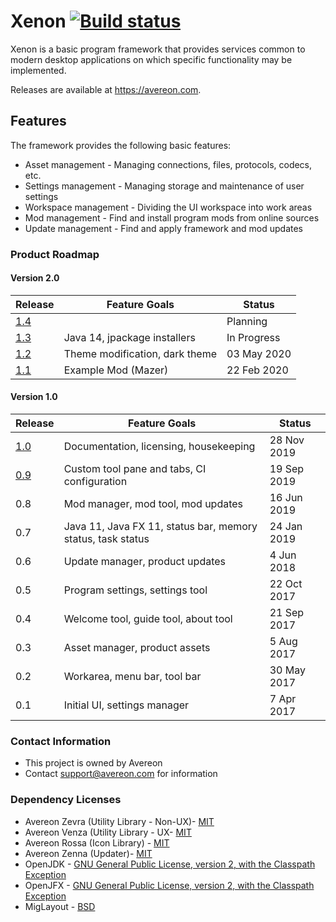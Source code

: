 [build-status]: https://github.com/avereon/xenon/workflows/Avereon%20Xenon%20Continuous/badge.svg "Build status"

# Xenon [![][build-status]](https://github.com/avereon/xenon/actions)

Xenon is a basic program framework that provides services common to modern
desktop applications on which specific functionality may be implemented. 

Releases are available at https://avereon.com.

## Features
The framework provides the following basic features:

* Asset management - Managing connections, files, protocols, codecs, etc.
* Settings management - Managing storage and maintenance of user settings
* Workspace management - Dividing the UI workspace into work areas 
* Mod management - Find and install program mods from online sources
* Update management - Find and apply framework and mod updates

### Product Roadmap

#### Version 2.0
| Release | Feature Goals | Status |
|---|---|---|
|[1.4](https://github.com/avereon/xenon/milestone/6)| | Planning |
|[1.3](https://github.com/avereon/xenon/milestone/5)|Java 14, jpackage installers | In Progress |
|[1.2](https://github.com/avereon/xenon/milestone/4)|Theme modification, dark theme | 03 May 2020 |
|[1.1](https://github.com/avereon/xenon/milestone/3)|Example Mod (Mazer) | 22 Feb 2020 |

#### Version 1.0
| Release | Feature Goals | Status |
|---|---|---|
|[1.0](https://github.com/avereon/xenon/milestone/2)|Documentation, licensing, housekeeping| 28 Nov 2019 |
|[0.9](https://github.com/avereon/xenon/milestone/1)|Custom tool pane and tabs, CI configuration | 19 Sep 2019 |
|0.8|Mod manager, mod tool, mod updates | 16 Jun 2019 |
|0.7|Java 11, Java FX 11, status bar, memory status, task status| 24 Jan 2019 |
|0.6|Update manager, product updates| 4 Jun 2018 |
|0.5|Program settings, settings tool| 22 Oct 2017 |
|0.4|Welcome tool, guide tool, about tool| 21 Sep 2017 |
|0.3|Asset manager, product assets| 5 Aug 2017 |
|0.2|Workarea, menu bar, tool bar| 30 May 2017 |
|0.1|Initial UI, settings manager| 7 Apr 2017 |

### Contact Information

* This project is owned by Avereon
* Contact support@avereon.com for information

### Dependency Licenses

* Avereon Zevra (Utility Library - Non-UX)- [MIT](https://avereon.com/license/mit/)
* Avereon Venza (Utility Library - UX- [MIT](https://avereon.com/license/mit/)
* Avereon Rossa (Icon Library) - [MIT](https://avereon.com/license/mit/)
* Avereon Zenna (Updater)- [MIT](https://avereon.com/license/mit/)
* OpenJDK - [GNU General Public License, version 2, with the Classpath Exception](https://openjdk.java.net/legal/gplv2+ce.html)
* OpenJFX - [GNU General Public License, version 2, with the Classpath Exception](https://openjdk.java.net/legal/gplv2+ce.html)
* MigLayout - [BSD](http://www.debian.org/misc/bsd.license)
